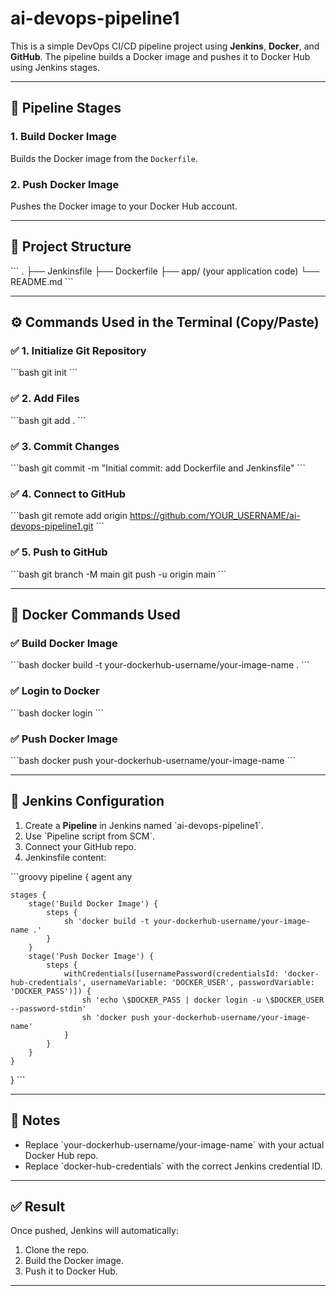 # ai-devops-pipeline1

This is a simple DevOps CI/CD pipeline project using **Jenkins**, **Docker**, and **GitHub**. The pipeline builds a Docker image and pushes it to Docker Hub using Jenkins stages.

---

## 🚀 Pipeline Stages

### 1. Build Docker Image
Builds the Docker image from the `Dockerfile`.

### 2. Push Docker Image
Pushes the Docker image to your Docker Hub account.

---

## 📁 Project Structure

\`\`\`
.
├── Jenkinsfile
├── Dockerfile
├── app/ (your application code)
└── README.md
\`\`\`

---

## ⚙️ Commands Used in the Terminal (Copy/Paste)

### ✅ 1. Initialize Git Repository

\`\`\`bash
git init
\`\`\`

### ✅ 2. Add Files

\`\`\`bash
git add .
\`\`\`

### ✅ 3. Commit Changes

\`\`\`bash
git commit -m "Initial commit: add Dockerfile and Jenkinsfile"
\`\`\`

### ✅ 4. Connect to GitHub

\`\`\`bash
git remote add origin https://github.com/YOUR_USERNAME/ai-devops-pipeline1.git
\`\`\`

### ✅ 5. Push to GitHub

\`\`\`bash
git branch -M main
git push -u origin main
\`\`\`

---

## 🐳 Docker Commands Used

### ✅ Build Docker Image

\`\`\`bash
docker build -t your-dockerhub-username/your-image-name .
\`\`\`

### ✅ Login to Docker

\`\`\`bash
docker login
\`\`\`

### ✅ Push Docker Image

\`\`\`bash
docker push your-dockerhub-username/your-image-name
\`\`\`

---

## 🔧 Jenkins Configuration

1. Create a **Pipeline** in Jenkins named \`ai-devops-pipeline1\`.
2. Use \`Pipeline script from SCM\`.
3. Connect your GitHub repo.
4. Jenkinsfile content:

\`\`\`groovy
pipeline {
    agent any

    stages {
        stage('Build Docker Image') {
            steps {
                sh 'docker build -t your-dockerhub-username/your-image-name .'
            }
        }
        stage('Push Docker Image') {
            steps {
                withCredentials([usernamePassword(credentialsId: 'docker-hub-credentials', usernameVariable: 'DOCKER_USER', passwordVariable: 'DOCKER_PASS')]) {
                    sh 'echo \$DOCKER_PASS | docker login -u \$DOCKER_USER --password-stdin'
                    sh 'docker push your-dockerhub-username/your-image-name'
                }
            }
        }
    }
}
\`\`\`

---

## 📌 Notes

- Replace \`your-dockerhub-username/your-image-name\` with your actual Docker Hub repo.
- Replace \`docker-hub-credentials\` with the correct Jenkins credential ID.

---

## ✅ Result

Once pushed, Jenkins will automatically:
1. Clone the repo.
2. Build the Docker image.
3. Push it to Docker Hub.

---

